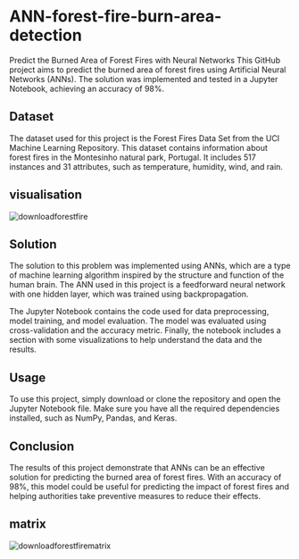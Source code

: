 # ANN-forest-fire-burn-area-detection
Predict the Burned Area of Forest Fires with Neural Networks
This GitHub project aims to predict the burned area of forest fires using Artificial Neural Networks (ANNs).
The solution was implemented and tested in a Jupyter Notebook, achieving an accuracy of 98%.

## Dataset
The dataset used for this project is the Forest Fires Data Set from the UCI Machine Learning Repository. 
This dataset contains information about forest fires in the Montesinho natural park, Portugal. 
It includes 517 instances and 31 attributes, such as temperature, humidity, wind, and rain.
## visualisation 
![downloadforestfire](https://user-images.githubusercontent.com/114483775/232968968-06049007-fbad-46e1-9e23-14d58de43fa3.png)


## Solution
The solution to this problem was implemented using ANNs, which are a type of machine learning algorithm inspired by the structure and function of the human brain.
The ANN used in this project is a feedforward neural network with one hidden layer, which was trained using backpropagation.

The Jupyter Notebook contains the code used for data preprocessing, model training, and model evaluation. 
The model was evaluated using cross-validation and the accuracy metric. 
Finally, the notebook includes a section with some visualizations to help understand the data and the results.

## Usage
To use this project, simply download or clone the repository and open the Jupyter Notebook file. Make sure you have all the required dependencies installed, such as NumPy, Pandas, and Keras.

 ## Conclusion
The results of this project demonstrate that ANNs can be an effective solution for predicting the burned area of forest fires. With an accuracy of 98%, this model could be useful for predicting the impact of forest fires and helping authorities take preventive measures to reduce their effects.

## matrix
![downloadforestfirematrix](https://user-images.githubusercontent.com/114483775/232969023-8046c2ab-4f34-480d-b431-3e96b1421c7f.png)



